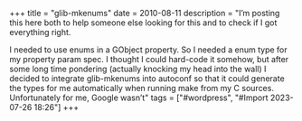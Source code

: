 +++
title = "glib-mkenums"
date = 2010-08-11
description = "I’m posting this here both to help someone else looking for this and to check if I got everything right.


I needed to use enums in a GObject property. So I needed a enum type for my property param spec. I thought I could hard-code it somehow, but after some long time pondering (actually knocking my head into the wall) I decided to integrate glib-mkenums into autoconf so that it could generate the types for me automatically when running make from my C sources. Unfortunately for me, Google wasn’t"
tags = ["#wordpress", "#Import 2023-07-26 18:26"]
+++

